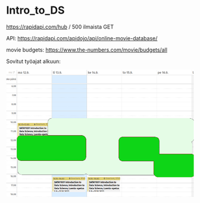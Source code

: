# Intro_to_DS

https://rapidapi.com/hub / 500 ilmaista GET

API: https://rapidapi.com/apidojo/api/online-movie-database/

movie budgets: https://www.the-numbers.com/movie/budgets/all


Sovitut työajat alkuun:

![](./misc/projekti_tyoajat.png)

